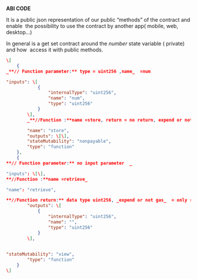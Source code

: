 **ABI CODE**

It is a public json representation of our public “methods” of the contract and enable  the possibility to use the contract by another app( mobile, web, desktop…)

In general is a get set contract around the _number_ state variable ( private) and how  access it with public methods. 
```json
\[  
    {  
_**// Function parameter:** type = uint256 ,name_  =num    

"inputs": \[  
            {  
                "internalType": "uint256",  
                "name": "num",  
                "type": "uint256"  
            }  
        \],  
        _**//Function :**name =store, return = no return, expend or not gas : expend gas beacuse change a state variable,  type= function_

        "name": "store",  
        "outputs": \[\],  
        "stateMutability": "nonpayable",  
        "type": "function"  
    },  
    {  
**// Function parameter:** no input parameter  _        

"inputs": \[\],  
**//Function :**name =retrieve_

"name": "retrieve",

**//Function return:** data type uint256, _expend or not gas_  = only read a state variable ( for free!), type= function  
        "outputs": \[  
            {  
                "internalType": "uint256",  
                "name": "",  
                "type": "uint256"  
            }  
        \],  
      

"stateMutability": "view",  
        "type": "function"  
    }  
\]
```
